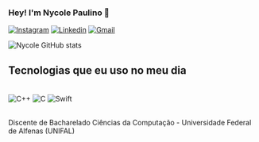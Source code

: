 ### Hey! I'm Nycole Paulino 👋
[![Instagram](https://img.shields.io/badge/Instagram-E4405F?style=for-the-badge&logo=instagram&logoColor=white)](https://www.instagram.com/nycolepaulino/)
[![Linkedin](https://img.shields.io/badge/LinkedIn-0077B5?style=for-the-badge&logo=linkedin&logoColor=white)](www.linkedin.com/in/nycole-paulino-8102072a0)
[![Gmail](https://img.shields.io/badge/Gmail-D14836?style=for-the-badge&logo=gmail&logoColor=white)](paulinonycolesantos@gmail.com)

![Nycole GitHub stats](https://github-readme-stats.vercel.app/api?username=NycolePaulino&show_icons=true&theme=radical)

## Tecnologias que eu uso no meu dia 

<div style= "display: inline_block"><br/>
    <img align="center" alt= "C++" src="https://img.shields.io/badge/C%2B%2B-00599C?style=for-the-badge&logo=c%2B%2B&logoColor=white"/>
    <img align="center" alt= "C" src="https://img.shields.io/badge/C-00599C?style=for-the-badge&logo=c&logoColor=white"/>
    <img align="center" alt= "Swift" src="https://img.shields.io/badge/Swift-FA7343?style=for-the-badge&logo=swift&logoColor=white"/>
</div><br/>

Discente de Bacharelado Ciências da Computação - Universidade Federal de Alfenas (UNIFAL)
